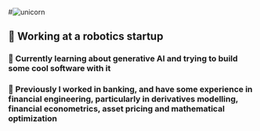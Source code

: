 #![unicorn](https://github.com/ervgan/ervgan/assets/51971952/3a2e0d82-21e8-4aa7-9358-05da6b2befd4)

## 🤖 Working at a robotics startup

### 🌱 Currently learning about generative AI and trying to build some cool software with it

### 🏦 Previously I worked in banking, and have some experience in financial engineering, particularly in derivatives modelling, financial econometrics, asset pricing and mathematical optimization 
